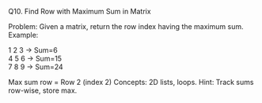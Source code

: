 Q10. Find Row with Maximum Sum in Matrix

Problem:
Given a matrix, return the row index having the maximum sum.
Example:

1 2 3 → Sum=6  
4 5 6 → Sum=15  
7 8 9 → Sum=24  

Max sum row = Row 2 (index 2)
Concepts: 2D lists, loops.
Hint: Track sums row-wise, store max.